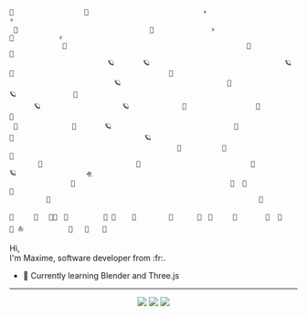 ```
🌠　　　　　　　  　  🍔                            ⚡                          ⚡
 🌠　　　　　　　　                   🌠              ⚡                              🚀           ⚡                    
             🚀                                            🌠                                        🌠
                        🪐       🪐                                 🪐        🍔                                      🚀
　　　　　　　　　　         🪐                          🌠                             🪐              🚀
　　　 🪐　　　　　　          🪐             🍔                 🌠                               🌠
 🚀　　　　　　　　🌠       🪐                              🌠                 🍔                                🪐
                                         🍔          🌠                                                                🌠
       🌌                       🎱                           🌠                🪐                 🛸
               🌌                                      🌠  🌠                                                       🍔  
         🌌                                                   🌠
 
🌾　　　🌱　 🐱‍🐉　🌾　       🌱 🌴    🌱        🎸      🌾　🌴     🌱       🌱  🌿   🌾 ⛵           🌿   🌱　　🌾
```

<p>Hi,<br />
I'm Maxime, software developer from :fr:.

- 🌱 Currently learning Blender and Three.js

<!--💬 Ask me About Anything [here](https://github.com/mkubdev/mkubdev/issues/1) ! I am happy to help.-->
     
---
<p align="center">
  <img src="https://img.shields.io/github/followers/mkubdev?style=social">
  <img src="https://img.shields.io/github/stars/mkubdev?style=social">
  <img src="https://komarev.com/ghpvc/?username=mkubdev&color=green"> </p>

<!--<img alt="separator-ethglobal" src="https://user-images.githubusercontent.com/50140834/151820615-e577f72a-81f9-444c-99e8-7cee404180de.png" alt="drawing" width="100%" />-->

